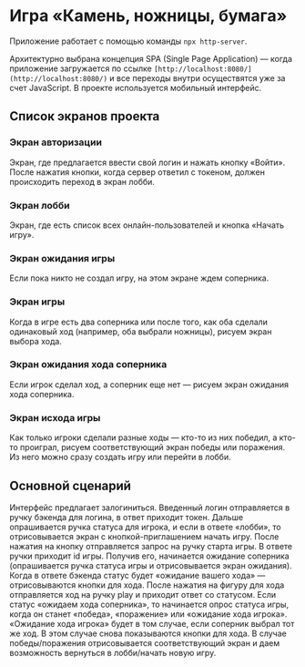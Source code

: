 # Игра «Камень, ножницы, бумага»

Приложение работает с помощью команды `npx http-server`.

Архитектурно выбрана концепция SPA (Single Page Application) — когда приложение загружается по ссылке `[http://localhost:8080/](http://localhost:8080/)` и все переходы внутри осуществятся уже за счет JavaScript.
В проекте используется мобильный интерфейс.

## Список экранов проекта

### Экран авторизации

Экран, где предлагается ввести свой логин и нажать кнопку «Войти». После нажатия кнопки, когда сервер ответил с токеном, должен происходить переход в экран лобби.

### Экран лобби

Экран, где есть список всех онлайн-пользователей и кнопка «Начать игру».

### Экран ожидания игры

Если пока никто не создал игру, на этом экране ждем соперника.

### Экран игры

Когда в игре есть два соперника или после того, как оба сделали одинаковый ход (например, оба выбрали ножницы), рисуем экран выбора хода.  

### Экран ожидания хода соперника

Если игрок сделал ход, а соперник еще нет — рисуем экран ожидания хода соперника. 

### Экран исхода игры

Как только игроки сделали разные ходы — кто-то из них победил, а кто-то проиграл, рисуем соответствующий экран победы или поражения. Из него можно сразу создать игру или перейти в лобби.

## Основной сценарий

Интерфейс предлагает залогиниться. Введенный логин отправляется в ручку бэкенда для логина, в ответ приходит токен. Дальше опрашивается ручка статуса для игрока, и если в ответе «лобби», то отрисовывается экран с кнопкой-приглашением начать игру. После нажатия на кнопку отправляется запрос на ручку старта игры. В ответе ручки приходит id игры. Получив его, начинается ожидание соперника (опрашивается ручка статуса игры и отрисовывается экран ожидания). Когда в ответе бэкенда статус будет «ожидание вашего хода» — отрисовываются кнопки для хода. После нажатия на фигуру для хода отправляется ход на ручку play и приходит ответ со статусом. Если статус «ожидаем хода соперника», то начинается опрос статуса игры, когда он станет «победа», «поражение» или «ожидание хода игрока». «Ожидание хода игрока» будет в том случае, если соперник выбрал тот же ход. В этом случае снова показываются кнопки для хода. В случае победы/поражения отрисовывается соответствующий экран и даем возможность вернуться в лобби/начать новую игру.
